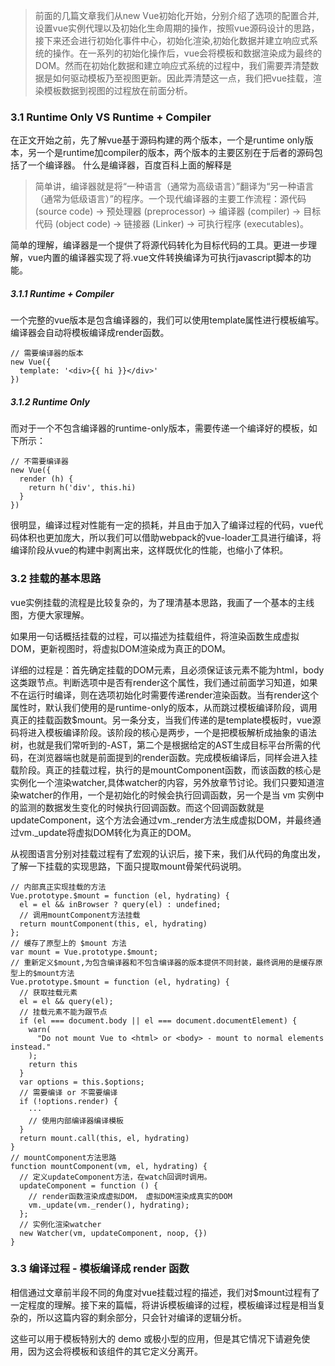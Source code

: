 >前面的几篇文章我们从new Vue初始化开始，分别介绍了选项的配置合并,设置vue实例代理以及初始化生命周期的操作，按照vue源码设计的思路，接下来还会进行初始化事件中心，初始化渲染,初始化数据并建立响应式系统的操作。在一系列的初始化操作后，vue会将模板和数据渲染成为最终的DOM。然而在初始化数据和建立响应式系统的过程中，我们需要弄清楚数据是如何驱动模板乃至视图更新。因此弄清楚这一点，我们把vue挂载，渲染模板数据到视图的过程放在前面分析。

### 3.1 Runtime Only VS Runtime + Compiler
在正文开始之前，先了解vue基于源码构建的两个版本，一个是runtime only版本，另一个是runtime加compiler的版本，两个版本的主要区别在于后者的源码包括了一个编译器。
什么是编译器，百度百科上面的解释是

>简单讲，编译器就是将“一种语言（通常为高级语言）”翻译为“另一种语言（通常为低级语言）”的程序。一个现代编译器的主要工作流程：源代码 (source code) → 预处理器 (preprocessor) → 编译器 (compiler) → 目标代码 (object code) → 链接器 (Linker) → 可执行程序 (executables)。

简单的理解，编译器是一个提供了将源代码转化为目标代码的工具。更进一步理解，vue内置的编译器实现了将.vue文件转换编译为可执行javascript脚本的功能。

##### 3.1.1 Runtime + Compiler
一个完整的vue版本是包含编译器的，我们可以使用template属性进行模板编写。编译器会自动将模板编译成render函数。
```
// 需要编译器的版本
new Vue({
  template: '<div>{{ hi }}</div>'
})
```
##### 3.1.2 Runtime Only
而对于一个不包含编译器的runtime-only版本，需要传递一个编译好的模板，如下所示：
```
// 不需要编译器
new Vue({
  render (h) {
    return h('div', this.hi)
  }
})
```
很明显，编译过程对性能有一定的损耗，并且由于加入了编译过程的代码，vue代码体积也更加庞大，所以我们可以借助webpack的vue-loader工具进行编译，将编译阶段从vue的构建中剥离出来，这样既优化的性能，也缩小了体积。

### 3.2 挂载的基本思路
vue实例挂载的流程是比较复杂的，为了理清基本思路，我画了一个基本的主线图，方便大家理解。

如果用一句话概括挂载的过程，可以描述为挂载组件，将渲染函数生成虚拟DOM，更新视图时，将虚拟DOM渲染成为真正的DOM。

详细的过程是：首先确定挂载的DOM元素，且必须保证该元素不能为html，body这类跟节点。判断选项中是否有render这个属性，我们通过前面学习知道，如果不在运行时编译，则在选项初始化时需要传递render渲染函数。当有render这个属性时，默认我们使用的是runtime-only的版本，从而跳过模板编译阶段，调用真正的挂载函数$mount。另一条分支，当我们传递的是template模板时，vue源码将进入模板编译阶段。该阶段的核心是两步，一个是把模板解析成抽象的语法树，也就是我们常听到的-AST，第二个是根据给定的AST生成目标平台所需的代码，在浏览器端也就是前面提到的render函数。完成模板编译后，同样会进入挂载阶段。真正的挂载过程，执行的是mountComponent函数，而该函数的核心是实例化一个渲染watcher,具体watcher的内容，另外放章节讨论。我们只要知道渲染watcher的作用，一个是初始化的时候会执行回调函数，另一个是当 vm 实例中的监测的数据发生变化的时候执行回调函数。而这个回调函数就是updateComponent，这个方法会通过vm._render方法生成虚拟DOM，并最终通过vm._update将虚拟DOM转化为真正的DOM。

从视图语言分别对挂载过程有了宏观的认识后，接下来，我们从代码的角度出发，了解一下挂载的实现思路，下面只提取mount骨架代码说明。
```
// 内部真正实现挂载的方法
Vue.prototype.$mount = function (el, hydrating) {
  el = el && inBrowser ? query(el) : undefined;
  // 调用mountComponent方法挂载
  return mountComponent(this, el, hydrating)
};
// 缓存了原型上的 $mount 方法
var mount = Vue.prototype.$mount;
// 重新定义$mount,为包含编译器和不包含编译器的版本提供不同封装，最终调用的是缓存原型上的$mount方法
Vue.prototype.$mount = function (el, hydrating) {
  // 获取挂载元素
  el = el && query(el);
  // 挂载元素不能为跟节点
  if (el === document.body || el === document.documentElement) {
    warn(
      "Do not mount Vue to <html> or <body> - mount to normal elements instead."
    );
    return this
  }
  var options = this.$options;
  // 需要编译 or 不需要编译
  if (!options.render) {
    ···
    // 使用内部编译器编译模板
  }
  return mount.call(this, el, hydrating)
}
// mountComponent方法思路
function mountComponent(vm, el, hydrating) {
  // 定义updateComponent方法，在watch回调时调用。
  updateComponent = function () {
    // render函数渲染成虚拟DOM， 虚拟DOM渲染成真实的DOM
    vm._update(vm._render(), hydrating);
  };
  // 实例化渲染watcher
  new Watcher(vm, updateComponent, noop, {})
}

```

### 3.3 编译过程 - 模板编译成 render 函数
相信通过文章前半段不同的角度对vue挂载过程的描述，我们对$mount过程有了一定程度的理解。接下来的篇幅，将讲诉模板编译的过程，模板编译过程是相当复杂的，所以这篇内容的剩余部分，只会针对编译的逻辑分析。

这些可以用于模板特别大的 demo 或极小型的应用，但是其它情况下请避免使用，因为这会将模板和该组件的其它定义分离开。
